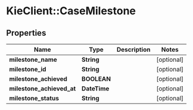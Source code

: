 # KieClient::CaseMilestone

## Properties
Name | Type | Description | Notes
------------ | ------------- | ------------- | -------------
**milestone_name** | **String** |  | [optional] 
**milestone_id** | **String** |  | [optional] 
**milestone_achieved** | **BOOLEAN** |  | [optional] 
**milestone_achieved_at** | **DateTime** |  | [optional] 
**milestone_status** | **String** |  | [optional] 



